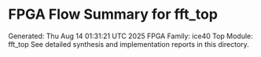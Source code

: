 # FPGA Flow Summary for fft_top
Generated: Thu Aug 14 01:31:21 UTC 2025
FPGA Family: ice40
Top Module: fft_top
See detailed synthesis and implementation reports in this directory.
